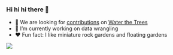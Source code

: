 ### Hi hi hi there 👋


* 🌳 We are looking for [contributions](https://github.com/orgs/waterthetrees/projects/2/views/7) on [Water the Trees](https://github.com/waterthetrees)
* 🌱 I’m currently working on data wrangling
* ♥️ Fun fact: I like miniature rock gardens and floating gardens

![](https://github-profile-summary-cards.vercel.app/api/cards/profile-details?username=zoobot&theme=vue)
